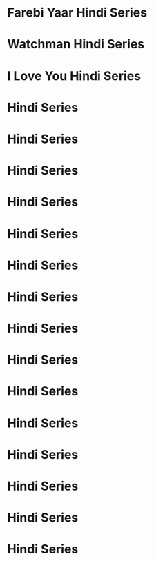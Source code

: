 # Farebi Yaar Hindi Series

# Watchman  Hindi Series
# I Love You Hindi Series
#     Hindi Series
#     Hindi Series
#     Hindi Series
#     Hindi Series
#     Hindi Series
#     Hindi Series
#     Hindi Series
#     Hindi Series
#     Hindi Series
#     Hindi Series
#     Hindi Series
#     Hindi Series
#     Hindi Series
#     Hindi Series
#     Hindi Series
